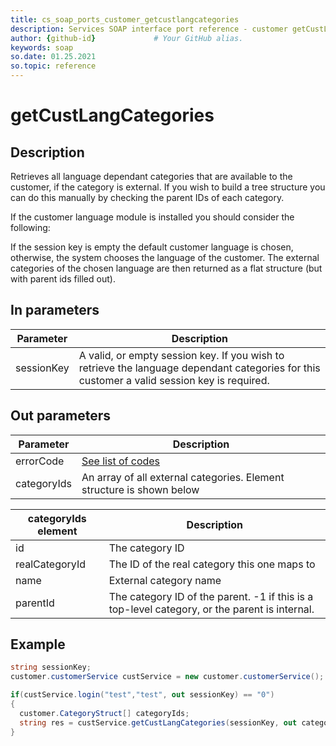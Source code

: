 ```yaml
---
title: cs_soap_ports_customer_getcustlangcategories
description: Services SOAP interface port reference - customer getCustLangCategories
author: {github-id}             # Your GitHub alias.
keywords: soap
so.date: 01.25.2021
so.topic: reference
---
```


# getCustLangCategories

## Description

Retrieves all language dependant categories that are available to the customer, if the category is external. If you wish to build a tree structure you can do this manually by checking the parent IDs of each category.

If the customer language module is installed you should consider the following:

If the session key is empty the default customer language is chosen, otherwise, the system chooses the language of the customer. The external categories of the chosen language are then returned as a flat structure (but with parent ids filled out).

## In parameters

| Parameter | Description |
|---|---|
| sessionKey | A valid, or empty session key. If you wish to retrieve the language dependant categories for this customer a valid session key is required. |

## Out parameters

| Parameter | Description |
|---|---|
| errorCode | [See list of codes][1] |
| categoryIds | An array of all external categories. Element structure is shown below |

| categoryIds element | Description |
|---|---|
| id | The category ID |
| realCategoryId | The ID of the real category this one maps to |
| name | External category name |
| parentId | The category ID of the parent. -1 if this is a top-level category, or the parent is internal. |

## Example

```csharp
string sessionKey;
customer.customerService custService = new customer.customerService();

if(custService.login("test","test", out sessionKey) == "0")
{
  customer.CategoryStruct[] categoryIds;
  string res = custService.getCustLangCategories(sessionKey, out categoryIds);
}
```

<!-- Referenced links -->
[1]: ../error-codes.md
